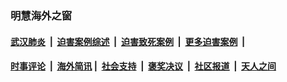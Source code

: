 
### 明慧海外之窗

####  [武汉肺炎](indexes/365.md?t=05210201) &nbsp;|&nbsp;  [迫害案例综述](indexes/328.md?t=05210201) &nbsp;|&nbsp; [迫害致死案例](indexes/277.md?t=05210201)  &nbsp;|&nbsp; [更多迫害案例](indexes/81.md?t=05210201)  &nbsp;|&nbsp; 
####  [时事评论](indexes/19.md?t=05210201) &nbsp;|&nbsp; [海外简讯](indexes/245.md?t=05210201)&nbsp;|&nbsp;  [社会支持](indexes/140.md?t=05210201) &nbsp;|&nbsp; [褒奖决议](indexes/282.md?t=05210201) &nbsp;|&nbsp; [社区报道](indexes/91.md?t=05210201)  &nbsp;|&nbsp; [天人之间](indexes/78.md?t=05210201) 

